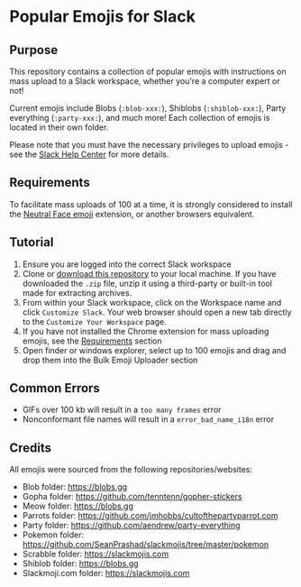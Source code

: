 # Popular Emojis for Slack

## Purpose

This repository contains a collection of popular emojis with instructions on
mass upload to a Slack workspace, whether you're a computer expert or not!

Current emojis include Blobs (`:blob-xxx:`), Shiblobs (`:shiblob-xxx:`), Party
everything (`:party-xxx:`), and much more! Each collection of emojis is located
in their own folder.

Please note that you must have the necessary privileges to upload emojis - see
the [Slack Help
Center](https://slack.com/intl/en-ca/help/articles/206870177-add-custom-emoji)
for more details.

## Requirements

To facilitate mass uploads of 100 at a time, it is strongly considered to install the
[Neutral Face
emoji](https://chrome.google.com/webstore/detail/neutral-face-emoji-tools/anchoacphlfbdomdlomnbbfhcmcdmjej)
extension, or another browsers equivalent.

## Tutorial

1. Ensure you are logged into the correct Slack workspace
1. Clone or [download this
   repository](https://github.com/SeanPrashad/slackmojis/archive/master.zip) to
   your local machine. If you have downloaded the `.zip` file, unzip it using a
   third-party or built-in tool made for extracting archives.
1. From within your Slack workspace, click on the Workspace name and
   click `Customize Slack`. Your web browser should open a new tab directly to
   the `Customize Your Workspace` page.
1. If you have not installed the Chrome extension for mass uploading emojis, see
   the [Requirements](#requirements) section
1. Open finder or windows explorer, select up to 100 emojis and drag and drop
   them into the Bulk Emoji Uploader section

## Common Errors

- GIFs over 100 kb will result in a `too many frames` error
- Nonconformant file names will result in a `error_bad_name_i18n` error

## Credits

All emojis were sourced from the following repositories/websites:

- Blob folder: https://blobs.gg
- Gopha folder: https://github.com/tenntenn/gopher-stickers
- Meow folder: https://blobs.gg
- Parrots folder: https://github.com/jmhobbs/cultofthepartyparrot.com
- Party folder: https://github.com/aendrew/party-everything
- Pokemon folder: https://github.com/SeanPrashad/slackmojis/tree/master/pokemon
- Scrabble folder: https://slackmojis.com
- Shiblob folder: https://blobs.gg
- Slackmoji.com folder: https://slackmojis.com
